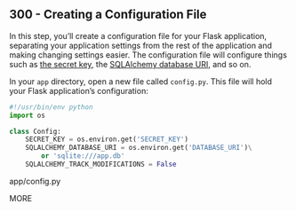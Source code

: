 ## 300 - Creating a Configuration File

In this step, you’ll create a configuration file for your Flask application, separating your application settings from the rest of the application and making changing settings easier. The configuration file will configure things such as [the secret key](https://flask.palletsprojects.com/en/2.2.x/api/#sessions), the [SQLAlchemy database URI](https://www.digitalocean.com/community/tutorials/how-to-use-flask-sqlalchemy-to-interact-with-databases-in-a-flask-application#step-2-setting-up-the-database-and-model), and so on.

In your ```app``` directory, open a new file called ```config.py```. This file will hold your Flask application’s configuration:

```python title="config.py"
#!/usr/bin/env python
import os

class Config:
    SECRET_KEY = os.environ.get('SECRET_KEY')
    SQLALCHEMY_DATABASE_URI = os.environ.get('DATABASE_URI')\
        or 'sqlite:///app.db'
    SQLALCHEMY_TRACK_MODIFICATIONS = False
```
app/config.py


MORE
